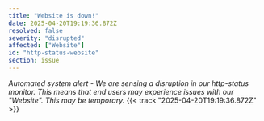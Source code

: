 ```yaml
---
title: "Website is down!"
date: 2025-04-20T19:19:36.872Z
resolved: false
severity: "disrupted"
affected: ["Website"]
id: "http-status-website"
section: issue
---
```


**Automated system alert* - We are sensing a disruption in our http-status monitor. This means that end users may experience issues with our "Website". This may be temporary.* {{< track "2025-04-20T19:19:36.872Z" >}}
